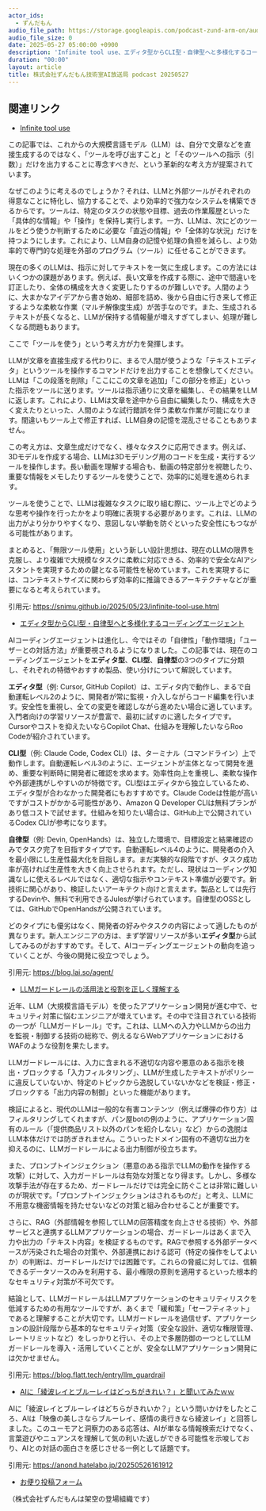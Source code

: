 ```yaml
---
actor_ids:
  - ずんだもん
audio_file_path: https://storage.googleapis.com/podcast-zund-arm-on/audio/株式会社ずんだもん技術室AI放送局_podcast_20250527.mp3
audio_file_size: 0
date: 2025-05-27 05:00:00 +0900
description: 'Infinite tool use、エディタ型からCLI型・自律型へと多様化するコーディングエージェント、LLMガードレールの活用法と役割を正しく理解する、AIに「綾波レイとブルーレイはどっちがきれい？」と聞いてみたｗｗ'
duration: "00:00"
layout: article
title: 株式会社ずんだもん技術室AI放送局 podcast 20250527
---
```


## 関連リンク


- [Infinite tool use](https://snimu.github.io/2025/05/23/infinite-tool-use.html)  


この記事では、これからの大規模言語モデル（LLM）は、自分で文章などを直接生成するのではなく、「ツールを呼び出すこと」と「そのツールへの指示（引数）」だけを出力することに専念すべきだ、という革新的な考え方が提案されています。

なぜこのように考えるのでしょうか？それは、LLMと外部ツールがそれぞれの得意なことに特化し、協力することで、より効率的で強力なシステムを構築できるからです。ツールは、特定のタスクの状態や目標、過去の作業履歴といった「具体的な情報」や「操作」を保持し実行します。一方、LLMは、次にどのツールをどう使うか判断するために必要な「直近の情報」や「全体的な状況」だけを持つようにします。これにより、LLM自身の記憶や処理の負担を減らし、より効率的で専門的な処理を外部のプログラム（ツール）に任せることができます。

現在の多くのLLMは、指示に対してテキストを一気に生成します。この方法にはいくつかの課題があります。例えば、長い文章を作成する際に、途中で間違いを訂正したり、全体の構成を大きく変更したりするのが難しいです。人間のように、大まかなアイデアから書き始め、細部を詰め、後から自由に行き来して修正するような柔軟な作業（マルチ解像度生成）が苦手なのです。また、生成されるテキストが長くなると、LLMが保持する情報量が増えすぎてしまい、処理が難しくなる問題もあります。

ここで「ツールを使う」という考え方が力を発揮します。

LLMが文章を直接生成する代わりに、まるで人間が使うような「テキストエディタ」というツールを操作するコマンドだけを出力することを想像してください。LLMは「この段落を削除」「ここにこの文章を追加」「この部分を修正」といった指示をツールに送ります。ツールは指示通りに文章を編集し、その結果をLLMに返します。これにより、LLMは文章を途中から自由に編集したり、構成を大きく変えたりといった、人間のような試行錯誤を伴う柔軟な作業が可能になります。間違いもツール上で修正すれば、LLM自身の記憶を混乱させることもありません。

この考え方は、文章生成だけでなく、様々なタスクに応用できます。例えば、3Dモデルを作成する場合、LLMは3Dモデリング用のコードを生成・実行するツールを操作します。長い動画を理解する場合も、動画の特定部分を視聴したり、重要な情報をメモしたりするツールを使うことで、効率的に処理を進められます。

ツールを使うことで、LLMは複雑なタスクに取り組む際に、ツール上でどのような思考や操作を行ったかをより明確に表現する必要があります。これは、LLMの出力がより分かりやすくなり、意図しない挙動を防ぐといった安全性にもつながる可能性があります。

まとめると、「無限ツール使用」という新しい設計思想は、現在のLLMの限界を克服し、より複雑で大規模なタスクに柔軟に対応できる、効率的で安全なAIアシスタントを実現するための鍵となる可能性を秘めています。これを実現するには、コンテキストサイズに関わらず効率的に推論できるアーキテクチャなどが重要になると考えられています。

引用元: https://snimu.github.io/2025/05/23/infinite-tool-use.html


- [エディタ型からCLI型・自律型へと多様化するコーディングエージェント](https://blog.lai.so/agent/)  


AIコーディングエージェントは進化し、今ではその「自律性」「動作環境」「ユーザーとの対話方法」が重要視されるようになりました。この記事では、現在のコーディングエージェントを**エディタ型**、**CLI型**、**自律型**の3つのタイプに分類し、それぞれの特徴やおすすめ製品、使い分けについて解説しています。

**エディタ型**（例: Cursor, GitHub Copilot）は、エディタ内で動作し、まるで自動運転レベル2のように、開発者が常に監視・介入しながらコード編集を行います。安全性を重視し、全ての変更を確認しながら進めたい場合に適しています。入門者向けの学習リソースが豊富で、最初に試すのに適したタイプです。Cursorやコストを抑えたいならCopilot Chat、仕組みを理解したいならRoo Codeが紹介されています。

**CLI型**（例: Claude Code, Codex CLI）は、ターミナル（コマンドライン）上で動作します。自動運転レベル3のように、エージェントが主体となって開発を進め、重要な判断時に開発者に確認を求めます。効率性向上を重視し、柔軟な操作や外部連携がしやすいのが特徴です。CLI型はエディタから独立しているため、エディタ型が合わなかった開発者にもおすすめです。Claude Codeは性能が高いですがコストがかかる可能性があり、Amazon Q Developer CLIは無料プランがあり低コストで試せます。仕組みを知りたい場合は、GitHub上で公開されているCodex CLIが参考になります。

**自律型**（例: Devin, OpenHands）は、独立した環境で、目標設定と結果確認のみでタスク完了を目指すタイプです。自動運転レベル4のように、開発者の介入を最小限にし生産性最大化を目指します。まだ実験的な段階ですが、タスク成功率が高ければ生産性を大きく向上させられます。ただし、現状はコーディング知識なしに使えるレベルではなく、適切な指示やコンテキスト準備が必要です。新技術に関心があり、検証したいアーキテクト向けと言えます。製品としては先行するDevinや、無料で利用できるJulesが挙げられています。自律型のOSSとしては、GitHubでOpenHandsが公開されています。

どのタイプにも優劣はなく、開発者の好みやタスクの内容によって適したものが異なります。新人エンジニアの方は、まず学習リソースが多い**エディタ型**から試してみるのがおすすめです。そして、AIコーディングエージェントの動向を追っていくことが、今後の開発に役立つでしょう。

引用元: https://blog.lai.so/agent/


- [LLMガードレールの活用法と役割を正しく理解する](https://blog.flatt.tech/entry/llm_guardrail)  


近年、LLM（大規模言語モデル）を使ったアプリケーション開発が進む中で、セキュリティ対策に悩むエンジニアが増えています。その中で注目されている技術の一つが「LLMガードレール」です。これは、LLMへの入力やLLMからの出力を監視・制御する技術の総称で、例えるならWebアプリケーションにおけるWAFのような役割を果たします。

LLMガードレールには、入力に含まれる不適切な内容や悪意のある指示を検出・ブロックする「入力フィルタリング」、LLMが生成したテキストがポリシーに違反していないか、特定のトピックから逸脱していないかなどを検証・修正・ブロックする「出力内容の制御」といった機能があります。

検証によると、現代のLLMは一般的な有害コンテンツ（例えば爆弾の作り方）はフィルタリングしてくれますが、パン屋botの例のように、アプリケーション固有のルール（「提供商品リスト以外のパンを紹介しない」など）からの逸脱はLLM本体だけでは防ぎきれません。こういったドメイン固有の不適切な出力を抑えるのに、LLMガードレールによる出力制御が役立ちます。

また、プロンプトインジェクション（悪意のある指示でLLMの動作を操作する攻撃）に対して、入力ガードレールは有効な対策となり得ます。しかし、多様な攻撃手法が存在するため、ガードレールだけでは完全に防ぐことは非常に難しいのが現状です。「プロンプトインジェクションはされるものだ」と考え、LLMに不用意な機密情報を持たせないなどの対策と組み合わせることが重要です。

さらに、RAG（外部情報を参照してLLMの回答精度を向上させる技術）や、外部サービスと連携するLLMアプリケーションの場合、ガードレールはあくまで入力や出力の「テキスト内容」を検証するものです。RAGで参照する外部データベースが汚染された場合の対策や、外部連携における認可（特定の操作をしてよいか）の判断は、ガードレールだけでは困難です。これらの脅威に対しては、信頼できるデータソースのみを利用する、最小権限の原則を適用するといった根本的なセキュリティ対策が不可欠です。

結論として、LLMガードレールはLLMアプリケーションのセキュリティリスクを低減するための有用なツールですが、あくまで「緩和策」「セーフティネット」であると理解することが大切です。LLMガードレールを過信せず、アプリケーションの設計段階から基本的なセキュリティ対策（安全な設計、適切な権限管理、レートリミットなど）をしっかりと行い、その上で多層防御の一つとしてLLMガードレールを導入・活用していくことが、安全なLLMアプリケーション開発には欠かせません。

引用元: https://blog.flatt.tech/entry/llm_guardrail


- [AIに「綾波レイとブルーレイはどっちがきれい？」と聞いてみたｗｗ](https://anond.hatelabo.jp/20250526161912)  


AIに「綾波レイとブルーレイはどちらがきれいか？」という問いかけをしたところ、AIは「映像の美しさならブルーレイ、感情の奥行きなら綾波レイ」と回答しました。このユーモアと洞察力のある応答は、AIが単なる情報検索だけでなく、言葉遊びやニュアンスを理解して気の利いた返しができる可能性を示唆しており、AIとの対話の面白さを感じさせる一例として話題です。

引用元: https://anond.hatelabo.jp/20250526161912



- [お便り投稿フォーム](https://forms.gle/ffg4JTfqdiqK62qf9)

（株式会社ずんだもんは架空の登場組織です）
